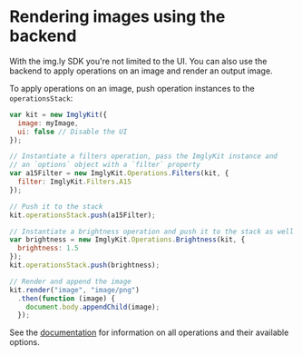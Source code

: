 # Rendering images using the backend

With the img.ly SDK you're not limited to the UI. You can also use the backend
to apply operations on an image and render an output image.

To apply operations on an image, push operation instances to the `operationsStack`:

```js
var kit = new ImglyKit({
  image: myImage,
  ui: false // Disable the UI
});

// Instantiate a filters operation, pass the ImglyKit instance and
// an `options` object with a `filter` property
var a15Filter = new ImglyKit.Operations.Filters(kit, {
  filter: ImglyKit.Filters.A15
});

// Push it to the stack
kit.operationsStack.push(a15Filter);

// Instantiate a brightness operation and push it to the stack as well
var brightness = new ImglyKit.Operations.Brightness(kit, {
  brightness: 1.5
});
kit.operationsStack.push(brightness);

// Render and append the image
kit.render("image", "image/png")
  .then(function (image) {
    document.body.appendChild(image);
  });
```

See the [documentation](http://sdk.img.ly/docs/latest) for information on all
operations and their available options.
